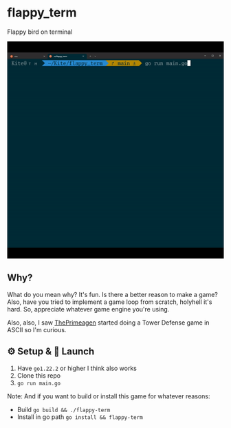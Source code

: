 # flappy_term

Flappy bird on terminal

<img src="./flappy-term.gif" width=600>

## Why?

What do you mean why? It's fun. Is there a better reason to make a game?
Also, have you tried to implement a game loop from scratch, holyhell it's hard.
So, appreciate whatever game engine you're using.

Also, also, I saw [ThePrimeagen](https://www.youtube.com/@ThePrimeTimeagen) started doing a Tower Defense game in ASCII so I'm curious.

## ⚙️ Setup & 🚀 Launch

1. Have `go1.22.2` or higher I think also works
2. Clone this repo
3. `go run main.go`

Note: And if you want to build or install this game for whatever reasons:

- Build `go build && ./flappy-term`
- Install in go path `go install && flappy-term`
